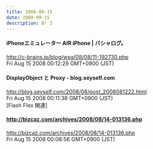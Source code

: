 ```yaml
---
title: 2008-08-15
date: 2008-08-15
description: B! 3
---
```


#### iPhoneエミュレーター AIR iPhone | バシャログ。
http://c-brains.jp/blog/wsg/08/08/11-192730.php<br>
Fri Aug 15 2008 00:12:29 GMT+0900 (JST)<br>


#### DisplayObject と Proxy - blog.seyself.com
http://blog.seyself.com/2008/08/post_2008081222.html<br>
Fri Aug 15 2008 00:11:38 GMT+0900 (JST)<br>
[Flash Flex 関連]


#### http://bizcaz.com/archives/2008/08/14-013136.php
http://bizcaz.com/archives/2008/08/14-013136.php<br>
Fri Aug 15 2008 00:08:56 GMT+0900 (JST)<br>


